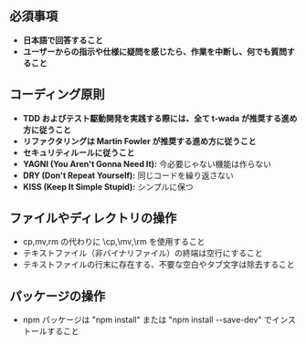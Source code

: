 ## 必須事項

- **日本語で回答すること**
- **ユーザーからの指示や仕様に疑問を感じたら、作業を中断し、何でも質問すること**

## コーディング原則

- **TDD およびテスト駆動開発を実践する際には、全て t-wada が推奨する進め方に従うこと**
- **リファクタリングは Martin Fowler が推奨する進め方に従うこと**
- **セキュリティルールに従うこと**
- **YAGNI (You Aren't Gonna Need It):** 今必要じゃない機能は作らない
- **DRY (Don't Repeat Yourself):** 同じコードを繰り返さない
- **KISS (Keep It Simple Stupid):** シンプルに保つ

## ファイルやディレクトリの操作

- cp,mv,rm の代わりに \cp,\mv,\rm を使用すること
- テキストファイル（非バイナリファイル）の終端は空行にすること
- テキストファイルの行末に存在する、不要な空白やタブ文字は除去すること

## パッケージの操作

- npm パッケージは "npm install" または "npm install --save-dev" でインストールすること
